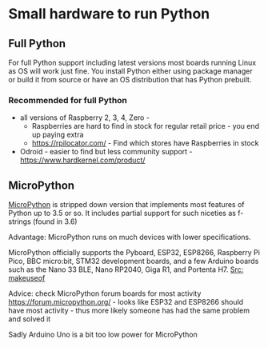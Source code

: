 # Small hardware to run Python

## Full Python

For full Python support including latest versions most boards running Linux as OS will work just fine.
You install Python either using package manager or build it from source or have an OS distribution that has Python prebuilt.

### Recommended for full Python

* all versions of Raspberry 2, 3, 4, Zero -
  * Raspberries are hard to find in stock for regular retail price - you end up paying extra
  * https://rpilocator.com/ - Find which stores have Raspberries in stock
* Odroid - easier to find but less community support - https://www.hardkernel.com/product/


## MicroPython

[MicroPython](https://micropython.org/) is stripped down version that implements most features of Python up to 3.5 or so. It includes partial support for such niceties as f-strings (found in 3.6)

Advantage: MicroPython runs on much devices with lower specifications.

MicroPython officially supports the Pyboard, ESP32, ESP8266, Raspberry Pi Pico, BBC micro:bit, STM32 development boards, and a few Arduino boards such as the Nano 33 BLE, Nano RP2040, Giga R1, and Portenta H7. [Src: makeuseof](https://www.makeuseof.com/microcontroller-best-language-micropython-circuitpython-arduino-c)

Advice: check MicroPython forum boards for most activity
https://forum.micropython.org/ - looks like ESP32 and ESP8266 should have most activity - thus more likely someone has had the same problem and solved it

Sadly Arduino Uno is a bit too low power for MicroPython
